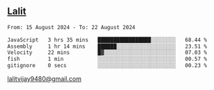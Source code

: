 ## [Lalit](https://lalit.sh)

<!--START_SECTION:waka-->

```txt
From: 15 August 2024 - To: 22 August 2024

JavaScript   3 hrs 35 mins   █████████████████░░░░░░░░   68.44 %
Assembly     1 hr 14 mins    ██████░░░░░░░░░░░░░░░░░░░   23.51 %
Velocity     22 mins         █▓░░░░░░░░░░░░░░░░░░░░░░░   07.03 %
fish         1 min           ░░░░░░░░░░░░░░░░░░░░░░░░░   00.57 %
gitignore    0 secs          ░░░░░░░░░░░░░░░░░░░░░░░░░   00.23 %
```

<!--END_SECTION:waka-->

lalitvijay9480@gmail.com
